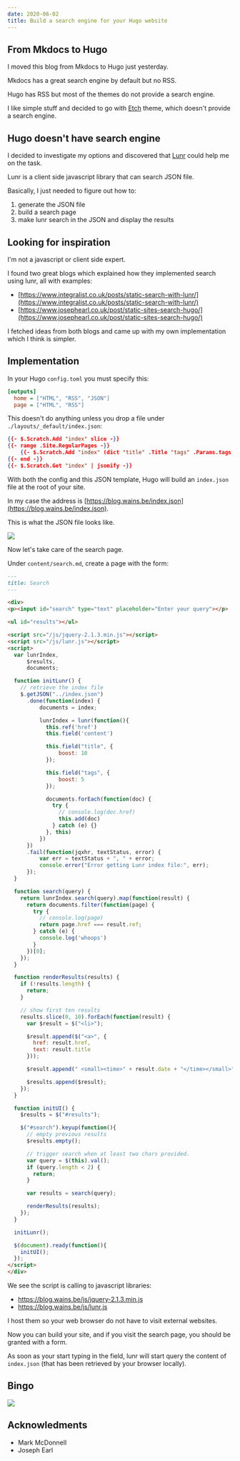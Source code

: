 ```yaml
---
date: 2020-06-02
title: Build a search engine for your Hugo website
---
```


## From Mkdocs to Hugo

I moved this blog from Mkdocs to Hugo just yesterday.

Mkdocs has a great search engine by default but no RSS.

Hugo has RSS but most of the themes do not provide a search engine.

I like simple stuff and decided to go with [Etch](https://themes.gohugo.io/etch/) theme, which doesn't provide a search engine.

## Hugo doesn't have search engine

I decided to investigate my options and discovered that [Lunr](https://lunrjs.com/) could help me on the task.

Lunr is a client side javascript library that can search JSON file.

Basically, I just needed to figure out how to:

1. generate the JSON file
2. build a search page
3. make lunr search in the JSON and display the results

## Looking for inspiration

I'm not a javascript or client side expert.

I found two great blogs which explained how they implemented search using lunr, all with examples:

- [https://www.integralist.co.uk/posts/static-search-with-lunr/](https://www.integralist.co.uk/posts/static-search-with-lunr/)
- [https://www.josephearl.co.uk/post/static-sites-search-hugo/](https://www.josephearl.co.uk/post/static-sites-search-hugo/)

I fetched ideas from both blogs and came up with my own implementation which I think is simpler.

## Implementation

In your Hugo `config.toml` you must specify this:

```ini
[outputs]
  home = ["HTML", "RSS", "JSON"]
  page = ["HTML", "RSS"]
```

This doesn't do anything unless you drop a file under `./layouts/_default/index.json`:

```json
{{- $.Scratch.Add "index" slice -}}
{{- range .Site.RegularPages -}}
    {{- $.Scratch.Add "index" (dict "title" .Title "tags" .Params.tags "content" .Plain "href" .Permalink "date" ( .Date.Format "Jan 2, 2006" )) -}}
{{- end -}}
{{- $.Scratch.Get "index" | jsonify -}}
```

With both the config and this JSON template, Hugo will build an `index.json` file at the root of your site.

In my case the address is [https://blog.wains.be/index.json](https://blog.wains.be/index.json).

This is what the JSON file looks like.

![](https://blog.wains.be/images/lunr-index.png)

Now let's take care of the search page.

Under `content/search.md`, create a page with the form:

```markdown
---
title: Search
---

<div>
<p><input id="search" type="text" placeholder="Enter your query"></p>

<ul id="results"></ul>

<script src="/js/jquery-2.1.3.min.js"></script>
<script src="/js/lunr.js"></script>
<script>
  var lunrIndex,
      $results,
      documents;

  function initLunr() {
    // retrieve the index file
    $.getJSON("../index.json")
      .done(function(index) {
          documents = index;

          lunrIndex = lunr(function(){
            this.ref('href')
            this.field('content')

            this.field("title", {
                boost: 10
            });

            this.field("tags", {
                boost: 5
            });

            documents.forEach(function(doc) {
              try {
                // console.log(doc.href)
                this.add(doc)
              } catch (e) {}
            }, this)
          })
      })
      .fail(function(jqxhr, textStatus, error) {
          var err = textStatus + ", " + error;
          console.error("Error getting Lunr index file:", err);
      });
  }

  function search(query) {
    return lunrIndex.search(query).map(function(result) {
      return documents.filter(function(page) {
        try {
          // console.log(page)
          return page.href === result.ref;
        } catch (e) {
          console.log('whoops')
        }
      })[0];
    });
  }

  function renderResults(results) {
    if (!results.length) {
      return;
    }

    // show first ten results
    results.slice(0, 10).forEach(function(result) {
      var $result = $("<li>");

      $result.append($("<a>", {
        href: result.href,
        text: result.title
      }));

      $result.append(" <small><time>" + result.date + "</time></small>");

      $results.append($result);
    });
  }

  function initUI() {
    $results = $("#results");

    $("#search").keyup(function(){
      // empty previous results
      $results.empty();

      // trigger search when at least two chars provided.
      var query = $(this).val();
      if (query.length < 2) {
        return;
      }

      var results = search(query);

      renderResults(results);
    });
  }

  initLunr();

  $(document).ready(function(){
    initUI();
  });
</script>
</div>
```

We see the script is calling to javascript libraries:

- https://blog.wains.be/js/jquery-2.1.3.min.js
- https://blog.wains.be/js/lunr.js

I host them so your web browser do not have to visit external websites.

Now you can build your site, and if you visit the search page, you should be granted with a form.

As soon as your start typing in the field, lunr will start query the content of `index.json` (that has been retrieved by your browser locally).

## Bingo

![](https://blog.wains.be/images/lunr-result.png)

## Acknowledments

- Mark McDonnell
- Joseph Earl